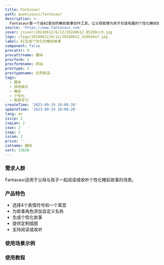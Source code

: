 ```yaml
---
title: Fantasaur
path: quweiyouxi/fantasaur
description: >-
  Fantasaur是一个由AI驱动的睡前故事创作工具，让父母能够为孩子创造有趣的个性化睡前故事。用户可以选择4个表情符号和一个寓意，并为故事中的角色添加自定义名称。强大的AI引擎将在几秒内根据选择的表情符号和寓意创建个性化故事，并提供定制插图供用户阅读或收听。
source: 'https://www.fantasaur.com'
cover: /cover/20240612/6/12/20240612_85288cc9.jpg
logo: /logo/20240612/6/12/20240612_2edb94af.jpg
label: AI生成个性化的睡前故事
component: false
procattr: 9
procattrname: 趣味
procform: 1
procformname: 网站
proctype: 2
proctypename: 优质新品
tags:
  - 趣味
  - 游戏娱乐
  - 睡前
  - 个性化
  - 教育学习
createTime: '2023-09-19 10:00:26'
updateTime: '2023-09-19 10:00:26'
lang: en
isicp: 2
isqian: 2
iswx: 2
isqq: 2
iscom: 2
price: ''
catname: 趣味
sort: 13038
---
```




### 需求人群
Fantasaur适用于父母与孩子一起阅读或收听个性化睡前故事的场景。

### 产品特色
- 选择4个表情符号和一个寓意
- 为故事角色添加自定义名称
- 生成个性化故事
- 提供定制插图
- 支持阅读或收听

### 使用场景示例


### 使用教程


  
